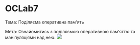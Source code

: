 # OCLab7
Тема: Поділяєма оперативна пам'ять

Мета: Ознайомитись з поділяємою оперативною пам'яттю та маніпуляціями над нею.
![](screenshot01.png)
